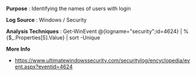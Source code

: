 **Purpose** : Identifying the names of users with login

**Log Source** : Windows / Security

**Analysis Techniques** : Get-WinEvent @{logname="security";id=4624} | %{$_.Properties[5].Value} | sort -Unique

**More Info** 
* https://www.ultimatewindowssecurity.com/securitylog/encyclopedia/event.aspx?eventid=4624
